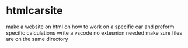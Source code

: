 # htmlcarsite
make a website on html on how to work on a specific car and preform specific calculations
write a vscode no extesnion needed
make sure files are on the same directory
